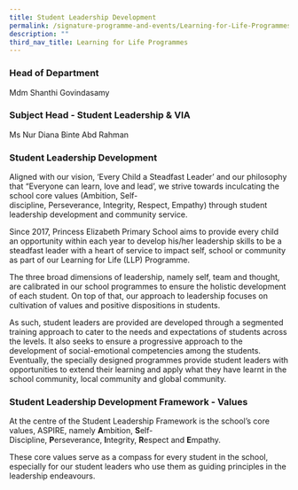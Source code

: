 ```yaml
---
title: Student Leadership Development
permalink: /signature-programme-and-events/Learning-for-Life-Programmes/student-leadership-development
description: ""
third_nav_title: Learning for Life Programmes
---
```

### Head of Department

Mdm Shanthi Govindasamy

  

### Subject Head - Student Leadership & VIA

Ms Nur Diana Binte Abd Rahman


### Student Leadership Development

Aligned with our vision, ‘Every Child a Steadfast Leader’ and our philosophy that “Everyone can learn, love and lead’, we strive towards inculcating the school core values (Ambition, Self-discipline, Perseverance, Integrity, Respect, Empathy) through student leadership development and community service.

  

Since 2017, Princess Elizabeth Primary School aims to provide every child an opportunity within each year to develop his/her leadership skills to be a steadfast leader with a heart of service to impact self, school or community as part of our Learning for Life (LLP) Programme.

  

The three broad dimensions of leadership, namely self, team and thought, are calibrated in our school programmes to ensure the holistic development of each student. On top of that, our approach to leadership focuses on cultivation of values and positive dispositions in students.

As such, student leaders are provided are developed through a segmented training approach to cater to the needs and expectations of students across the levels. It also seeks to ensure a progressive approach to the development of social-emotional competencies among the students. Eventually, the specially designed programmes provide student leaders with opportunities to extend their learning and apply what they have learnt in the school community, local community and global community.

  

### Student Leadership Development Framework - Values

At the centre of the Student Leadership Framework is the school’s core values, ASPIRE, namely **A**mbition, **S**elf-Discipline, **P**erseverance, **I**ntegrity, **R**espect and **E**mpathy.  
  
These core values serve as a compass for every student in the school, especially for our student leaders who use them as guiding principles in the leadership endeavours.